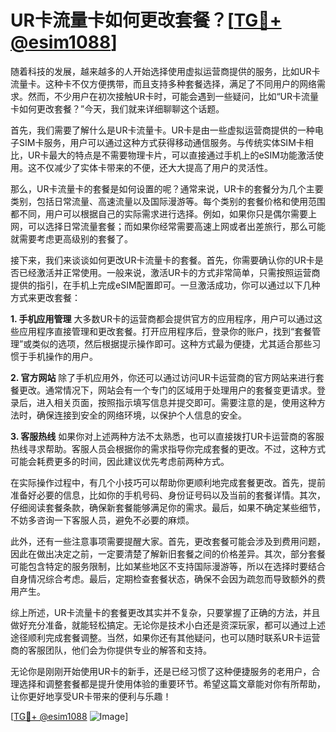 # UR卡流量卡如何更改套餐？[[TG💪+ @esim1088](https://t.me/s/esim1088)]

随着科技的发展，越来越多的人开始选择使用虚拟运营商提供的服务，比如UR卡流量卡。这种卡不仅方便携带，而且支持多种套餐选择，满足了不同用户的网络需求。然而，不少用户在初次接触UR卡时，可能会遇到一些疑问，比如“UR卡流量卡如何更改套餐？”今天，我们就来详细聊聊这个话题。

首先，我们需要了解什么是UR卡流量卡。UR卡是由一些虚拟运营商提供的一种电子SIM卡服务，用户可以通过这种方式获得移动通信服务。与传统实体SIM卡相比，UR卡最大的特点是不需要物理卡片，可以直接通过手机上的eSIM功能激活使用。这不仅减少了实体卡带来的不便，还大大提高了用户的灵活性。

那么，UR卡流量卡的套餐是如何设置的呢？通常来说，UR卡的套餐分为几个主要类别，包括日常流量、高速流量以及国际漫游等。每个类别的套餐价格和使用范围都不同，用户可以根据自己的实际需求进行选择。例如，如果你只是偶尔需要上网，可以选择日常流量套餐；而如果你经常需要高速上网或者出差旅行，那么可能就需要考虑更高级别的套餐了。

接下来，我们来谈谈如何更改UR卡流量卡的套餐。首先，你需要确认你的UR卡是否已经激活并正常使用。一般来说，激活UR卡的方式非常简单，只需按照运营商提供的指引，在手机上完成eSIM配置即可。一旦激活成功，你可以通过以下几种方式来更改套餐：

**1. 手机应用管理**
大多数UR卡的运营商都会提供官方的应用程序，用户可以通过这些应用程序直接管理和更改套餐。打开应用程序后，登录你的账户，找到“套餐管理”或类似的选项，然后根据提示操作即可。这种方式最为便捷，尤其适合那些习惯于手机操作的用户。

**2. 官方网站**
除了手机应用外，你还可以通过访问UR卡运营商的官方网站来进行套餐更改。通常情况下，网站会有一个专门的区域用于处理用户的套餐变更请求。登录后，进入相关页面，按照指示填写信息并提交即可。需要注意的是，使用这种方法时，确保连接到安全的网络环境，以保护个人信息的安全。

**3. 客服热线**
如果你对上述两种方法不太熟悉，也可以直接拨打UR卡运营商的客服热线寻求帮助。客服人员会根据你的需求指导你完成套餐的更改。不过，这种方式可能会耗费更多的时间，因此建议优先考虑前两种方式。

在实际操作过程中，有几个小技巧可以帮助你更顺利地完成套餐更改。首先，提前准备好必要的信息，比如你的手机号码、身份证号码以及当前的套餐详情。其次，仔细阅读套餐条款，确保新套餐能够满足你的需求。最后，如果不确定某些细节，不妨多咨询一下客服人员，避免不必要的麻烦。

此外，还有一些注意事项需要提醒大家。首先，更改套餐可能会涉及到费用问题，因此在做出决定之前，一定要清楚了解新旧套餐之间的价格差异。其次，部分套餐可能包含特定的服务限制，比如某些地区不支持国际漫游等，所以在选择时要结合自身情况综合考虑。最后，定期检查套餐状态，确保不会因为疏忽而导致额外的费用产生。

综上所述，UR卡流量卡的套餐更改其实并不复杂，只要掌握了正确的方法，并且做好充分准备，就能轻松搞定。无论你是技术小白还是资深玩家，都可以通过上述途径顺利完成套餐调整。当然，如果你还有其他疑问，也可以随时联系UR卡运营商的客服团队，他们会为你提供专业的解答和支持。

无论你是刚刚开始使用UR卡的新手，还是已经习惯了这种便捷服务的老用户，合理选择和调整套餐都是提升使用体验的重要环节。希望这篇文章能对你有所帮助，让你更好地享受UR卡带来的便利与乐趣！

[[TG💪+ @esim1088](https://t.me/s/esim1088) ![Image](https://i.postimg.cc/4NQfJmqS/Snipaste-2025-05-13-00-14-12.png)]